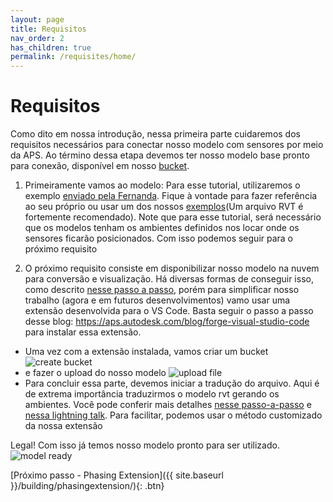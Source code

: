 ```yaml
---
layout: page
title: Requisitos
nav_order: 2
has_children: true
permalink: /requisites/home/
---
```


# Requisitos

Como dito em nossa introdução, nessa primeira parte cuidaremos dos requisitos necessários para conectar nosso modelo com sensores por meio da APS.
Ao término dessa etapa devemos ter nosso modelo base pronto para conexão, disponível em nosso [bucket](https://aps.autodesk.com/en/docs/data/v2/developers_guide/basics/#object-storage-service-oss). 

1. Primeiramente vamos ao modelo: Para esse tutorial, utilizaremos o exemplo [enviado pela Fernanda](). Fique à vontade para fazer referência ao seu próprio ou usar um dos nossos [exemplos](https://knowledge.autodesk.com/support/revit/getting-started/caas/CloudHelp/cloudhelp/2022/ENU/Revit-GetStarted/files/GUID-7B9C7A69-1083-406D-A01F-53D405C167F3-htm.html)(Um arquivo RVT é fortemente recomendado). Note que para esse tutorial, será necessário que os modelos tenham os ambientes definidos nos locar onde os sensores ficarão posicionados. Com isso podemos seguir para o próximo requisito

2. O próximo requisito consiste em disponibilizar nosso modelo na nuvem para conversão e visualização. Há diversas formas de conseguir isso, como descrito [nesse passo a passo](https://aps.autodesk.com/en/docs/data/v2/tutorials/app-managed-bucket/), porém para simplificar nosso trabalho (agora e em futuros desenvolvimentos) vamo usar uma extensão desenvolvida para o VS Code. Basta seguir o passo a passo desse blog: https://aps.autodesk.com/blog/forge-visual-studio-code para instalar essa extensão. 

- Uma vez com a extensão instalada, vamos criar um bucket
![create bucket](/assets/images/create_bucket)
- e fazer o upload do nosso modelo
![upload file](/assets/images/upload_file)
- Para concluir essa parte, devemos iniciar a tradução do arquivo. Aqui é de extrema importância traduzirmos o modelo rvt gerando os ambientes. Você pode conferir mais detalhes [nesse passo-a-passo](https://aps.autodesk.com/en/docs/model-derivative/v2/tutorials/prep-roominfo4viewer/) e [nessa lightning talk](https://youtu.be/GgW9gBCRrWg?t=232). Para facilitar, podemos usar o método customizado da nossa extensão

Legal! Com isso já temos nosso modelo pronto para ser utilizado.
![model ready](/assets/images/model_ready)

[Próximo passo - Phasing Extension]({{ site.baseurl }}/building/phasingextension/){: .btn}
